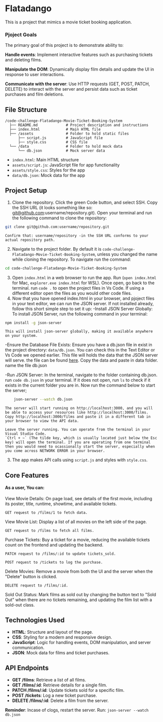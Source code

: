 # Flatadango

This is a project that mimics a movie ticket booking application.

### Pjoject Goals
The primary goal of this project is to demonstrate ability to:

**Handle events**: Implement interactive features such as purchasing tickets and deleting films.

**Manipulate the DOM**: Dynamically display film details and update the UI in response to user interactions.

**Communicate with the server**: Use HTTP requests (GET, POST, PATCH, DELETE) to interact with the server and persist data such as ticket purchases and film deletions.

## File Structure
```
/code-challenge-Flatadango-Movie-Ticket-Booking-System
  ├── README.md             # Project description and instructions
  ├── index.html            # Main HTML file
  ├── /assets               # Folder to hold static files
      ├── script.js         # JavaScript file
      ├── style.css         # CSS file
  └── /data                 # Folder to hold mock data
      └── db.json           # Mock server data

```

- `index.html`: Main HTML structure
- `assets/script.js`: JavaScript file for app functionality
- `assets/style.css`: Styles for the app
- `data/db.json`: Mock data for the app

## Project Setup

1. Clone the repository. 
    Click the green Code button, and select SSH.
    Copy the SSH URL (it looks something like so: git@github.com:username/repository.git).
    Open your terminal and run the following command to clone the repository:

```bash
git clone git@github.com:username/repository.git
```
    Confirm that: username/repository -in the SSH URL conforms to your actual repository path.
2. Navigate to the project folder. By default it is `code-challenge-Flatadango-Movie-Ticket-Booking-System`, unless you changed the name while cloning the repository.
    To navigate run the command:
```bash
cd code-challenge-Flatadango-Movie-Ticket-Booking-System
```
3. Open `index.html` in a web browser to run the app.
    Run (`open index.html` for Mac, `explorer.exe index.html` for WSL).
    Once open, go back to the terminal. run `code .` to open the project files in Vs Code. If using a different editor open the files as you would other code files.
3. Now that you have opened index.html in your browser, and pjoject files in your text editor, we can run the JSON server. If not installed already, follow this short simple step to set it up:
   -Install JSON Server Globally:
    To install JSON Server, run the following command in your terminal:
```bash
npm install -g json-server
```
    This will install json-server globally, making it available anywhere on your system.

   -Ensure the Database File Exists:
    Ensure you have a db.json file in exist in the project directory: `data/db.json`. You can check this in the Text Editor or Vs Code we opened earlier. This file will holds the data that the JSON server will serve. the file can be found [here](#https://docs.google.com/document/d/1KKqnHX4woJXQD1DSARTOcFD66uniLy0qwJFoHmmQDbA/edit?tab=t.0). 
    Copy the data and paste in data folder. name the file db.json 

   -Run JSON Server:
    In the terminal, navigate to the folder containing db.json. run `code db.json` in your terminal. If it does not open, run `ls` to check if it exists in the current folder you are in.
    Now run the command below to start the server;
```bash
    json-server --watch db.json
```
    The server will start running on http://localhost:3000, and you will be able to access your resources like http://localhost:3000/films.
    Copy http://localhost:3000/films and paste it in a different tab in your browser to view the API data.

    Leave the server running. You can operate from the terminal in your Visual Studio Code. 
    `Ctrl + ~` (The tilde key, which is usually located just below the Esc key) will open the terminal. If you are operating from one terminal then you would need to ocassionally start the server, especially when you come across NETWORK ERROR in your browser. 

3. The app makes API calls using `script.js` and styles with `style.css`.

## Core Features 
#### As a user, You can:
View Movie Details: On page load, see details of the first movie, including its poster, title, runtime, showtime, and available tickets.

    GET request to /films/1 to fetch data.

View Movie List: Display a list of all movies on the left side of the page.

    GET request to /films to fetch all films.

Purchase Tickets: Buy a ticket for a movie, reducing the available tickets count on the frontend and updating the backend.

    PATCH request to /films/:id to update tickets_sold.

    POST request to /tickets to log the purchase.

Delete Movies: Remove a movie from both the UI and the server when the "Delete" button is clicked.

    DELETE request to /films/:id.

Sold Out Status: Mark films as sold out by changing the button text to "Sold Out" when there are no tickets remaining, and updating the film list with a sold-out class.


## **Technologies Used**
- **HTML**: Structure and layout of the page.
- **CSS**: Styling for a modern and responsive design.
- **JavaScript**: Logic for handling events, DOM manipulation, and server communication.
- **JSON**: Mock data for films and ticket purchases.

## **API Endpoints**
- **GET /films**: Retrieve a list of all films.
- **GET /films/:id**: Retrieve details for a single film.
- **PATCH /films/:id**: Update tickets sold for a specific film.
- **POST /tickets**: Log a new ticket purchase.
- **DELETE /films/:id**: Delete a film from the server.

**Reminder**: Incase of clogs, restart the server. Run: `json-server --watch db.json`
